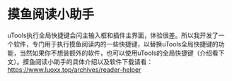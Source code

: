 # 摸鱼阅读小助手

uTools执行全局快捷键会闪主输入框和插件主界面，体验很差。所以我开发了一个软件，专门用于执行摸鱼阅读内的一些快捷键，以替换uTools全局快捷键的功能，当然如果你不想装额外的软件，也可以使用uTools的全局快捷键（介绍看下文）。摸鱼阅读小助手的具体介绍以及软件下载请看： https://www.luoxx.top/archives/reader-helper
